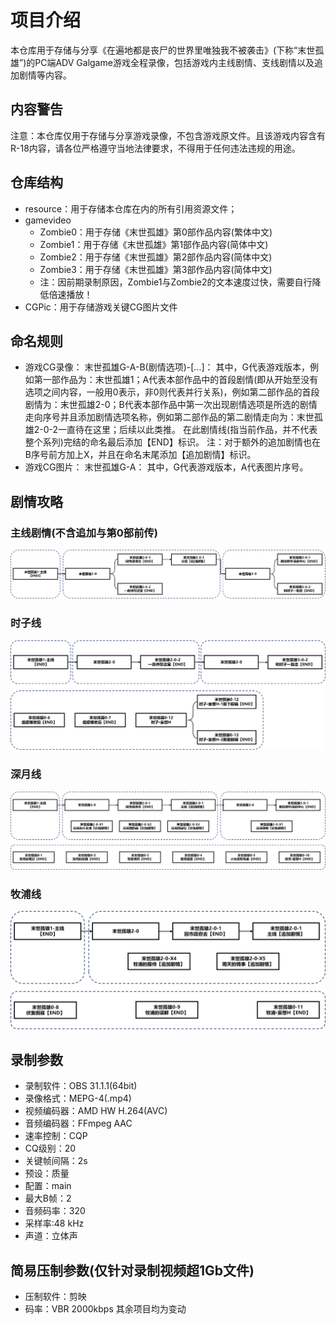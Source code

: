 # 项目介绍

本仓库用于存储与分享《在遍地都是丧尸的世界里唯独我不被袭击》(下称“末世孤雄”)的PC端ADV Galgame游戏全程录像，包括游戏内主线剧情、支线剧情以及追加剧情等内容。

## 内容警告

注意：本仓库仅用于存储与分享游戏录像，不包含游戏原文件。且该游戏内容含有R-18内容，请各位严格遵守当地法律要求，不得用于任何违法违规的用途。

## 仓库结构

- resource：用于存储本仓库在内的所有引用资源文件；
- gamevideo
  - Zombie0：用于存储《末世孤雄》第0部作品内容(繁体中文)
  - Zombie1：用于存储《末世孤雄》第1部作品内容(简体中文)
  - Zombie2：用于存储《末世孤雄》第2部作品内容(简体中文)
  - Zombie3：用于存储《末世孤雄》第3部作品内容(简体中文)
  - 注：因前期录制原因，Zombie1与Zombie2的文本速度过快，需要自行降低倍速播放！
- CGPic：用于存储游戏关键CG图片文件

## 命名规则

- 游戏CG录像：
末世孤雄G-A-B(剧情选项)-[...]：
其中，G代表游戏版本，例如第一部作品为：末世孤雄1；A代表本部作品中的首段剧情(即从开始至没有选项之间内容，一般用0表示，非0则代表并行关系)，例如第二部作品的首段剧情为：末世孤雄2-0；B代表本部作品中第一次出现剧情选项是所选的剧情走向序号并且添加剧情选项名称，例如第二部作品的第二剧情走向为：末世孤雄2-0-2一直待在这里；后续以此类推。
在此剧情线(指当前作品，并不代表整个系列)完结的命名最后添加【END】标识。
注：对于额外的追加剧情也在B序号前方加上X，并且在命名末尾添加【追加剧情】标识。
- 游戏CG图片：
末世孤雄G-A：
其中，G代表游戏版本，A代表图片序号。

## 剧情攻略

### 主线剧情(不含追加与第0部前传)

![主线剧情](/resource/mainline.png)

### 时子线

![时子线](/resource/KuroseTokiko.png)

### 深月线

![深月线](/resource/FujinoMitsuki.png)

### 牧浦线

![牧浦线](/resource/MakiuraSayaka.png)

## 录制参数

- 录制软件：OBS 31.1.1(64bit)
- 录像格式：MEPG-4(.mp4)
- 视频编码器：AMD HW H.264(AVC)
- 音频编码器：FFmpeg AAC
- 速率控制：CQP
- CQ级别：20
- 关键帧间隔：2s
- 预设：质量
- 配置：main
- 最大B帧：2
- 音频码率：320
- 采样率:48 kHz
- 声道：立体声

## 简易压制参数(仅针对录制视频超1Gb文件)

- 压制软件：剪映
- 码率：VBR 2000kbps
其余项目均为变动
